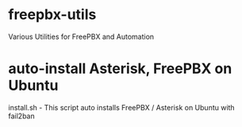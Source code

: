 # freepbx-utils
Various Utilities for FreePBX and Automation

# auto-install Asterisk, FreePBX on Ubuntu
install.sh - This script auto installs FreePBX / Asterisk on Ubuntu with fail2ban
